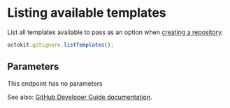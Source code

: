 # Listing available templates

List all templates available to pass as an option when [creating a repository](https://developer.github.com/v3/repos/#create-a-repository-for-the-authenticated-user).

```js
octokit.gitignore.listTemplates();
```

## Parameters

This endpoint has no parameters

See also: [GitHub Developer Guide documentation](https://developer.github.com/v3/gitignore/#listing-available-templates).
